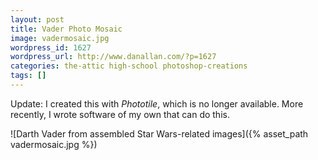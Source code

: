 ```yaml
---
layout: post
title: Vader Photo Mosaic
image: vadermosaic.jpg
wordpress_id: 1627
wordpress_url: http://www.danallan.com/?p=1627
categories: the-attic high-school photoshop-creations
tags: []
---
```

Update: I created this with _Phototile_, which is no longer available. More recently, I wrote software of my own that can do this.

![Darth Vader from assembled Star Wars-related images]({% asset_path vadermosaic.jpg %})
